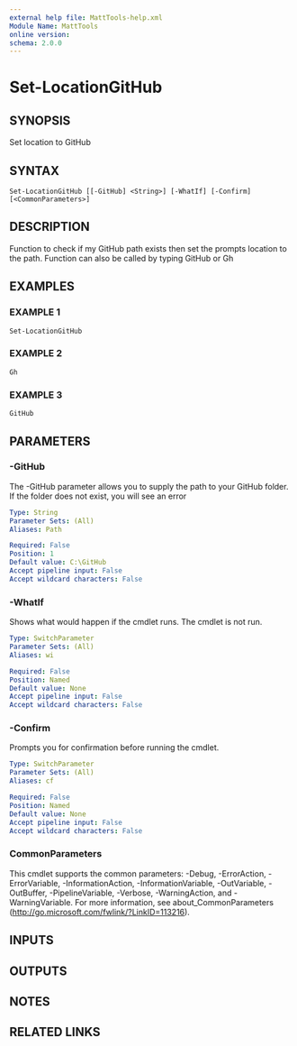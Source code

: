 ```yaml
---
external help file: MattTools-help.xml
Module Name: MattTools
online version:
schema: 2.0.0
---
```


# Set-LocationGitHub

## SYNOPSIS
Set location to GitHub

## SYNTAX

```
Set-LocationGitHub [[-GitHub] <String>] [-WhatIf] [-Confirm] [<CommonParameters>]
```

## DESCRIPTION
Function to check if my GitHub path exists then set the prompts location to the path.
Function can also be called by typing GitHub or Gh

## EXAMPLES

### EXAMPLE 1
```
Set-LocationGitHub
```

### EXAMPLE 2
```
Gh
```

### EXAMPLE 3
```
GitHub
```

## PARAMETERS

### -GitHub
The -GitHub parameter allows you to supply the path to your GitHub folder.
If the folder does not exist, you will see an error

```yaml
Type: String
Parameter Sets: (All)
Aliases: Path

Required: False
Position: 1
Default value: C:\GitHub
Accept pipeline input: False
Accept wildcard characters: False
```

### -WhatIf
Shows what would happen if the cmdlet runs.
The cmdlet is not run.

```yaml
Type: SwitchParameter
Parameter Sets: (All)
Aliases: wi

Required: False
Position: Named
Default value: None
Accept pipeline input: False
Accept wildcard characters: False
```

### -Confirm
Prompts you for confirmation before running the cmdlet.

```yaml
Type: SwitchParameter
Parameter Sets: (All)
Aliases: cf

Required: False
Position: Named
Default value: None
Accept pipeline input: False
Accept wildcard characters: False
```

### CommonParameters
This cmdlet supports the common parameters: -Debug, -ErrorAction, -ErrorVariable, -InformationAction, -InformationVariable, -OutVariable, -OutBuffer, -PipelineVariable, -Verbose, -WarningAction, and -WarningVariable.
For more information, see about_CommonParameters (http://go.microsoft.com/fwlink/?LinkID=113216).

## INPUTS

## OUTPUTS

## NOTES

## RELATED LINKS

